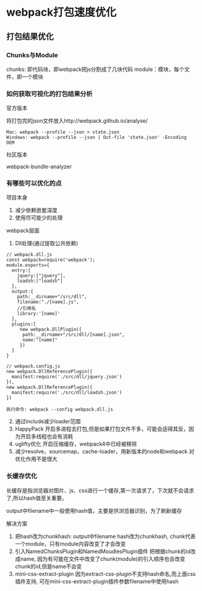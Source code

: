 # webpack打包速度优化

## 打包结果优化

### Chunks与Module

chunks: 即代码块，即webpack把js分割成了几块代码
module：模块，每个文件，即一个模块

### 如何获取可视化的打包结果分析

官方版本

将打包完的json文件放入http://webpack.github.io/analyse/

```
Mac: webpack --profile --json > state.json
Windows: webpack --profile --json | Out-file 'state.json' -Encoding OEM
```

社区版本

webpack-bundle-analyzer


### 有哪些可以优化的点

项目本身

1. 减少依赖嵌套深度
2. 使用尽可能少的处理

webpack层面
1. Dll处理(通过提取公共依赖)
```
// webpack.dll.js
const webpack=require('webpack');
module.exports={
  entry:{
  	jquery:["jquery"],
  	loadsh:["loadsh"]
  },
  output:{
    path:__dirname+"/src/dll",
    filename:"./[name].js",
    //引用名
    library:'[name]'
  },
  plugins:[
     new webpack.DllPlugin({
      path:__dirname+"/src/dll/[name].json",
      name:"[name]"
     })
  ]  
}

// webpack.config.js
new webpack.DllReferencePlugin({
  manifest:require('./src/dll/jquery.json')
}),
new webpack.DllReferencePlugin({
  manifest:require('./src/dll/loadsh.json')
})

执行命令: webpack --config webpack.dll.js
```
2. 通过include减少loader范围
3. HappyPack
开启多进程去打包,但是如果打包文件不多，可能会适得其反，因为开启多线程也会有消耗
4. uglifty优化
开启压缩缓存，webpack4中已经被移除
5. 减少resolve，sourcemap，cache-loader，用新版本的node和webpack
对优化作用不是很大


### 长缓存优化

长缓存是指浏览器对图片、js、css进行一个缓存,第一次请求了，下次就不会请求了,所以hash值至关重要。

output中filename中一般使用hash值，主要是供浏览器识别，为了刷新缓存


解决方案

1. 把hash改为chunkhash:
output中filename hash改为chunkhash, chunk代表一个module，只有module内容改变了才会改变
2. 引入NamedChunksPlugin和NamedMoudlesPlugin插件
把根据chunk的id改成name, 因为有可能在文件中改变了chunk(module)的引入顺序也会改变chunk的id,但是name不会变
3. mini-css-extract-plugin
因为extract-css-plugin不支持hash命名,而上面css插件支持, 可在mini-css-extract-plugin插件参数filename中使用hash





